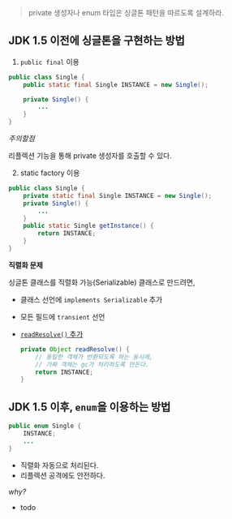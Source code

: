 > private 생성자나 enum 타입은 싱글톤 패턴을 따르도록 설계하라.

## JDK 1.5 이전에 싱글톤을 구현하는 방법

1. `public final` 이용

```java
public class Single {
	public static final Single INSTANCE = new Single();

	private Single() {
		...
	}
}
```

_주의할점_
 
리플렉션 기능을 통해 private 생성자를 호출할 수 있다.

2. static factory 이용

```java
public class Single {
	private static final Single INSTANCE = new Single();
	private Single() {
		...
	}
	public static Single getInstance() {
		return INSTANCE;
	}
}
```

**직렬화 문제**

싱글톤 클래스를 직렬화 가능(Serializable) 클래스로 만드려면, 
- 클래스 선언에 `implements Serializable` 추가
- 모든 필드에 `transient` 선언
- [`readResolve()` 추가](#item77)
	
	```java
	private Object readResolve() {
		// 동일한 객체가 반환되도록 하는 동시에,
		// 가짜 객체는 gc가 처리하도록 만든다.
		return INSTANCE;
	}
	```

## JDK 1.5 이후, `enum`을 이용하는 방법

```java
public enum Single {
	INSTANCE;
	...
}
```

- 직렬화 자동으로 처리된다.
- 리플렉션 공격에도 안전하다.

_why?_

- todo
